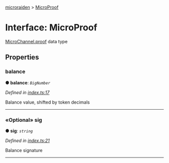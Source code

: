 [microraiden](../README.md) > [MicroProof](../interfaces/microproof.md)



# Interface: MicroProof


[MicroChannel.proof](microchannel.md#proof) data type


## Properties
<a id="balance"></a>

###  balance

**●  balance**:  *`BigNumber`* 

*Defined in [index.ts:17](https://github.com/andrevmatos/microraiden/blob/0546d77/microraiden/microraiden/webui/microraiden/src/index.ts#L17)*



Balance value, shifted by token decimals




___

<a id="sig"></a>

### «Optional» sig

**●  sig**:  *`string`* 

*Defined in [index.ts:21](https://github.com/andrevmatos/microraiden/blob/0546d77/microraiden/microraiden/webui/microraiden/src/index.ts#L21)*



Balance signature




___


